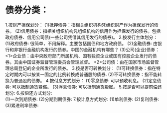 # 债券分类：
1.按财产担保划分：
  (1)抵押债券：指相关组织机构凭组织财产作为担保发行的债券。
  (2)信用债券：指相关组织机构凭组织机构的信用作为担保发行的债券。包括政府债券、信用公司债(一些公司凭借其信用发行的债券)。
2.按发行主体划分：
  (1)政府债券: 很简单，不用解释。主要包括国债和地方政府债。
  (2)金融债券: 由银行和非银行金融机构发行的债券。中国的金融机构有哪些？
  (3)公司(企业)债券： 
     <1>企业债：由中央政府部门所属机构、国有独资企业或国有控股企业发行的债券。其由中国证券监督管理委员会管理监督。
     <2>公司债：由在国家市场监督管理总局登记的企业所发行的债券。
3.按是否可转换划分：
  (1)可转换债券：指在特定时期内可以按某一固定的比例转换成普通股的债券.
  (2)不可转换债券：指不能转换为普通股的债券。
4.按付息方式划分：
  (1)零息债券: 可以预收利息。
  (2)定息债券: 可以抵制通货紧缩。
  (3)浮息债券: 可以抵制通货膨胀。
5.按是否可以提前偿还划分: 
6.按偿还方式划分:  
  (1)一次到期债券:
  (2)分期到期债券:
7.按计息方式划分:
  (1)单利债券:
  (2)复利债券:
  (3)累进利率债券:
  


     
     